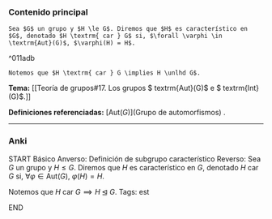 ### Contenido principal

```ad-Formal
Sea $G$ un grupo y $H \le G$. Diremos que $H$ es característico en $G$, denotado $H \textrm{ car } G$ si, $\forall \varphi \in \textrm{Aut}(G)$, $\varphi(H) = H$.
```

^011adb

```ad-note
Notemos que $H \textrm{ car } G \implies H \unlhd G$.
```

**Tema:** [[Teoría de grupos#17. Los grupos $ textrm{Aut}(G)$ e $ textrm{Int}(G)$.]]

**Definiciones referenciadas:** [$\textrm{Aut}(G)$](Grupo de automorfismos) .

---
### Anki

START
Básico
Anverso: Definición de subgrupo característico
Reverso: Sea $G$ un grupo y $H \le G$. Diremos que $H$ es característico en $G$, denotado $H \textrm{ car } G$ si, $\forall \varphi \in \textrm{Aut}(G)$, $\varphi(H) = H$.

Notemos que $H \textrm{ car } G \implies H \unlhd G$.
Tags: est
<!--ID: 1731446305207-->
END
